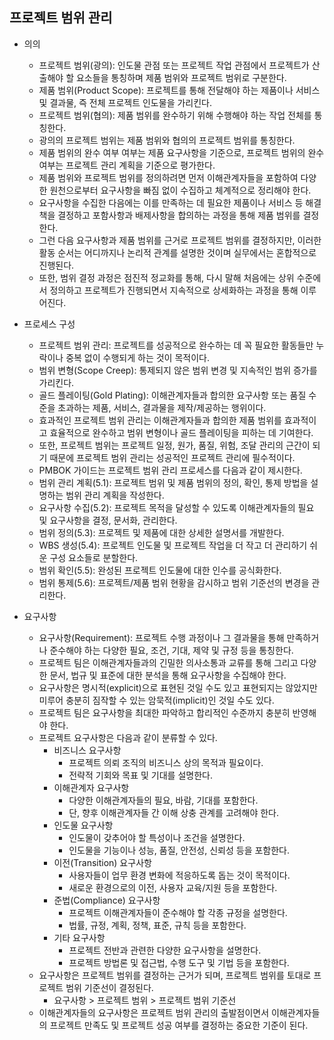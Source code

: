 ## 프로젝트 범위 관리

- 의의
  - 프로젝트 범위(광의): 인도물 관점 또는 프로젝트 작업 관점에서 프로젝트가 산출해야 할 요소들을 통칭하며 제품 범위와 프로젝트 범위로 구분한다.
  - 제품 범위(Product Scope): 프로젝트를 통해 전달해야 하는 제품이나 서비스 및 결과물, 즉 전체 프로젝트 인도물을 가리킨다.
  - 프로젝트 범위(협의): 제품 범위를 완수하기 위해 수행해야 하는 작업 전체를 통칭한다.
  - 광의의 프로젝트 범위는 제품 범위와 협의의 프로젝트 범위를 통칭한다.
  - 제품 범위의 완수 여부 여부는 제품 요구사항을 기준으로, 프로젝트 범위의 완수 여부는 프로젝트 관리 계획을 기준으로 평가한다.
  - 제품 범위와 프로젝트 범위를 정의하려면 먼저 이해관계자들을 포함하여 다양한 원천으로부터 요구사항을 빠짐 없이 수집하고 체계적으로 정리해야 한다.
  - 요구사항을 수집한 다음에는 이를 만족하는 데 필요한 제품이나 서비스 등 해결책을 결정하고 포함사항과 배제사항을 합의하는 과정을 통해 제품 범위를 결정한다.
  - 그런 다음 요구사항과 제품 범위를 근거로 프로젝트 범위를 결정하지만, 이러한 활동 순서는 어디까지나 논리적 관계를 설명한 것이며 실무에서는 혼합적으로 진행된다.
  - 또한, 범위 결정 과정은 점진적 정교화를 통해, 다시 말해 처음에는 상위 수준에서 정의하고 프로젝트가 진행되면서 지속적으로 상세화하는 과정을 통해 이루어진다.

- 프로세스 구성
  - 프로젝트 범위 관리: 프로젝트를 성공적으로 완수하는 데 꼭 필요한 활동들만 누락이나 중복 없이 수행되게 하는 것이 목적이다.
  - 범위 변형(Scope Creep): 통제되지 않은 범위 변경 및 지속적인 범위 증가를 가리킨다.
  - 골드 플레이팅(Gold Plating): 이해관계자들과 합의한 요구사항 또는 품질 수준을 초과하는 제품, 서비스, 결과물을 제작/제공하는 행위이다.
  - 효과적인 프로젝트 범위 관리는 이해관계자들과 합의한 제품 범위를 효과적이고 효율적으로 완수하고 범위 변형이나 골드 플레이팅을 피하는 데 기여한다.
  - 또한, 프로젝트 범위는 프로젝트 일정, 원가, 품질, 위험, 조달 관리의 근간이 되기 때문에 프로젝트 범위 관리는 성공적인 프로젝트 관리에 필수적이다.
  - PMBOK 가이드는 프로젝트 범위 관리 프로세스를 다음과 같이 제시한다.
  - 범위 관리 계획(5.1): 프로젝트 범위 및 제품 범위의 정의, 확인, 통제 방법을 설명하는 범위 관리 계획을 작성한다.
  - 요구사항 수집(5.2): 프로젝트 목적을 달성할 수 있도록 이해관계자들의 필요 및 요구사항을 결정, 문서화, 관리한다.
  - 범위 정의(5.3): 프로젝트 및 제품에 대한 상세한 설명서를 개발한다.
  - WBS 생성(5.4): 프로젝트 인도물 및 프로젝트 작업을 더 작고 더 관리하기 쉬운 구성 요소들로 분할한다.
  - 범위 확인(5.5): 완성된 프로젝트 인도물에 대한 인수를 공식화한다.
  - 범위 통제(5.6): 프로젝트/제품 범위 현황을 감시하고 범위 기준선의 변경을 관리한다.

- 요구사항
  - 요구사항(Requirement): 프로젝트 수행 과정이나 그 결과물을 통해 만족하거나 준수해야 하는 다양한 필요, 조건, 기대, 제약 및 규정 등을 통칭한다.
  - 프로젝트 팀은 이해관계자들과의 긴밀한 의사소통과 교류를 통해 그리고 다양한 문서, 법규 및 표준에 대한 분석을 통해 요구사항을 수집해야 한다.
  - 요구사항은 명시적(explicit)으로 표현된 것일 수도 있고 표현되지는 않았지만 미루어 충분히 짐작할 수 있는 암묵적(implicit)인 것일 수도 있다.
  - 프로젝트 팀은 요구사항을 최대한 파악하고 합리적인 수준까지 충분히 반영해야 한다.
  - 프로젝트 요구사항은 다음과 같이 분류할 수 있다.
    - 비즈니스 요구사항
      - 프로젝트 의뢰 조직의 비즈니스 상의 목적과 필요이다.
      - 전략적 기회와 목표 및 기대를 설명한다.
    - 이해관계자 요구사항
      - 다양한 이해관계자들의 필요, 바람, 기대를 포함한다.
      - 단, 향후 이해관계자들 간 이해 상충 관계를 고려해야 한다.
    - 인도물 요구사항
      - 인도물이 갖추어야 할 특성이나 조건을 설명한다.
      - 인도물을 기능이나 성능, 품질, 안전성, 신뢰성 등을 포함한다.
    - 이전(Transition) 요구사항
      - 사용자들이 업무 환경 변화에 적응하도록 돕는 것이 목적이다.
      - 새로운 환경으로의 이전, 사용자 교육/지원 등을 포함한다.
    - 준법(Compliance) 요구사항
      - 프로젝트 이해관계자들이 준수해야 할 각종 규정을 설명한다.
      - 법률, 규정, 계획, 정책, 표준, 규칙 등을 포함한다.
    - 기타 요구사항
      - 프로젝트 전반과 관련한 다양한 요구사항을 설명한다.
      - 프로젝트 방법론 및 접근법, 수행 도구 및 기법 등을 포함한다.
  - 요구사항은 프로젝트 범위를 결정하는 근거가 되며, 프로젝트 범위를 토대로 프로젝트 범위 기준선이 결정된다.
    - 요구사항 > 프로젝트 범위 > 프로젝트 범위 기준선
  - 이해관계자들의 요구사항은 프로젝트 범위 관리의 출발점이면서 이해관계자들의 프로젝트 만족도 및 프로젝트 성공 여부를 결정하는 중요한 기준이 된다.